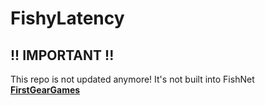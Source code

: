 # FishyLatency

## !! IMPORTANT !!
This repo is not updated anymore! It's not built into FishNet **[FirstGearGames](https://github.com/FirstGearGames/FishNet)**
